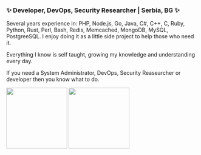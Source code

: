 ### ✨ Developer, DevOps, Security Researcher | Serbia, BG ✨

Several years experience in: PHP, Node.js, Go, Java, C#, C++, C, Ruby, Python, Rust, Perl, Bash, Redis, Memcached, MongoDB, MySQL, PostgreeSQL. I enjoy doing it as a little side project to help those who need it.

Everything I know is self taught, growing my knowledge and understanding every day.

If you need a System Administrator, DevOps, Security Reasearcher or developer then you know what to do.

<img height="160" src="https://github-readme-stats.vercel.app/api?username=R00tS3c&show_icons=true"> <img height="160" src="https://github-readme-stats.vercel.app/api/top-langs/?username=R00tS3c&langs_count=5&layout=compact">
